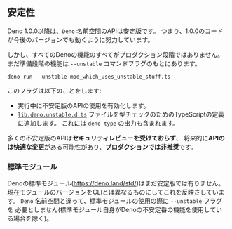 <!-- ## Stability -->
## 安定性

<!--
As of Deno 1.0.0, the `Deno` namespace APIs are stable. That means we will
strive to make code working under 1.0.0 continue to work in future versions.
-->
Deno 1.0.0以降は、`Deno` 名前空間のAPIは安定版です。
つまり、1.0.0のコードが今後のバージョンでも動くように努力しています。

<!--
However, not all of Deno's features are ready for production yet. Features which
are not ready, because they are still in draft phase, are locked behind the
`--unstable` command line flag.
-->
しかし、すべてのDenoの機能のすべてがプロダクション段階ではありません。
まだ準備段階の機能は `--unstable` コマンドフラグのもとにあります。

```shell
deno run --unstable mod_which_uses_unstable_stuff.ts
```

<!-- Passing this flag does a few things: -->
このフラグは以下のことをします:

<!--
- It enables the use of unstable APIs during runtime.
- It adds the
  [`lib.deno.unstable.d.ts`](https://doc.deno.land/https/raw.githubusercontent.com/denoland/deno/master/cli/dts/lib.deno.unstable.d.ts)
  file to the list of TypeScript definitions that are used for type checking.
  This includes the output of `deno types`.
-->
- 実行中に不安定版のAPIの使用を有効化します。
- [`lib.deno.unstable.d.ts`](https://doc.deno.land/https/raw.githubusercontent.com/denoland/deno/master/cli/dts/lib.deno.unstable.d.ts)
  ファイルを型チェックのためのTypeScriptの定義に追加します。
  これには `deno type` の出力も含まれます。

<!--
You should be aware that many unstable APIs have **not undergone a security
review**, are likely to have **breaking API changes** in the future, and are
**not ready for production**.
-->
多くの不安定版のAPIは**セキュリティレビューを受けておらず**、
将来的に**APIのは快適な変更**がある可能性があり、**プロダクションでは非推奨**です。

<!-- ### Standard modules -->
### 標準モジュール

<!--
Deno's standard modules (https://deno.land/std/) are not yet stable. We
currently version the standard modules differently from the CLI to reflect this.
Note that unlike the `Deno` namespace, the use of the standard modules do not
require the `--unstable` flag (unless the standard module itself makes use of an
unstable Deno feature).
-->
Denoの標準モジュール(https://deno.land/std/)はまだ安定版では有りません。
現在モジュールのバージョンをCLIとは異なるものにしてこれを反映さしています。
`Deno` 名前空間と違って、標準モジュールの使用の際に `--unstable` フラグを
必要としません(標準モジュール自身がDenoの不安定番の機能を使用している場合を除く)。
